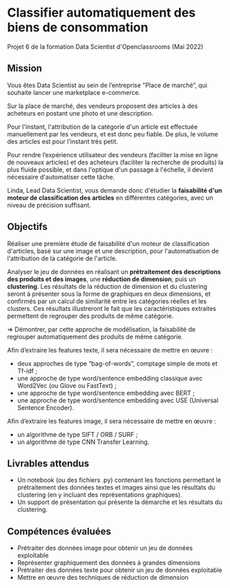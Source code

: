 # Classifier automatiquement des biens de consommation
Projet 6 de la formation Data Scientist d'Openclassrooms (Mai 2022)


## Mission

Vous êtes Data Scientist au sein de l’entreprise "Place de marché”, qui souhaite lancer une marketplace e-commerce.

Sur la place de marché, des vendeurs proposent des articles à des acheteurs en postant une photo et une description.

Pour l'instant, l'attribution de la catégorie d'un article est effectuée manuellement par les vendeurs, et est donc peu fiable. De plus, le volume des articles est pour l’instant très petit.

Pour rendre l’expérience utilisateur des vendeurs (faciliter la mise en ligne de nouveaux articles) et des acheteurs (faciliter la recherche de produits) la plus fluide possible, et dans l'optique d'un passage à l'échelle, il devient nécessaire d'automatiser cette tâche.

Linda, Lead Data Scientist, vous demande donc d'étudier la **faisabilité d'un moteur de classification des articles** en différentes catégories, avec un niveau de précision suffisant.

## Objectifs

Réaliser une première étude de faisabilité d'un moteur de classification d'articles, basé sur une image et une description, pour l'automatisation de l'attribution de la catégorie de l'article.

Analyser le jeu de données en réalisant un **prétraitement des descriptions des produits et des images**, une **réduction de dimension**, puis un **clustering**. Les résultats de la réduction de dimension et du clustering seront à présenter sous la forme de graphiques en deux dimensions, et confirmés par un calcul de similarité entre les catégories réelles et les clusters. Ces résultats illustreront le fait que les caractéristiques extraites permettent de regrouper des produits de même catégorie.

=> Démontrer, par cette approche de modélisation, la faisabilité de regrouper automatiquement des produits de même catégorie.

Afin d’extraire les features texte, il sera nécessaire de mettre en œuvre : 

- deux approches de type “bag-of-words”, comptage simple de mots et Tf-idf ;
- une approche de type word/sentence embedding classique avec Word2Vec (ou Glove ou FastText) ;
- une approche de type word/sentence embedding avec BERT ;
- une approche de type word/sentence embedding avec USE (Universal Sentence Encoder). 
    
Afin d’extraire les features image, il sera nécessaire de mettre en œuvre :

- un algorithme de type SIFT / ORB / SURF ;
- un algorithme de type CNN Transfer Learning.  
 
## Livrables attendus

- Un notebook (ou des fichiers .py) contenant les fonctions permettant le prétraitement des données textes et images ainsi que les résultats du clustering (en y incluant des représentations graphiques).
- Un support de présentation qui présente la démarche et les résultats du clustering.

## Compétences évaluées
- Prétraiter des données image pour obtenir un jeu de données exploitable
- Représenter graphiquement des données à grandes dimensions
- Prétraiter des données texte pour obtenir un jeu de données exploitable
- Mettre en œuvre des techniques de réduction de dimension
